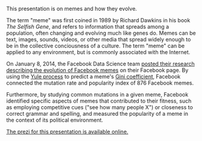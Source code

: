 This presentation is on memes and how they evolve. 

The term "meme" was first coined in 1989 by Richard Dawkins in his book _The Selfish Gene_, and refers to information that spreads among a population, often changing and evolving much like genes do. Memes can be text, images, sounds, videos, or other media that spread widely enough to be in the collective conciousness of a culture. The term "meme" can be applied to any environment, but is commonly associated with the Internet.

On January 8, 2014, the Facebook Data Science team [posted their research describing the evolution of Facebook memes](https://www.facebook.com/notes/facebook-data-science/the-evolution-of-memes-on-facebook/10151988334203859?notif_t=notify_me) on their Facebook page. By using the [Yule process](http://math.uchicago.edu/~shmuel/Network-course-readings/Yule.pdf) to predict a meme's [Gini coefficient](http://link.springer.com/article/10.1007%2Fs10888-011-9188-x#page-1), Facebook connected the mutation rate and popularity index of 876 Facebook memes. 

Furthermore, by studying common mutations in a given meme, Facebook identified specific aspects of memes that contributed to their fitness, such as employing competitive cues ("see how many people X") or closeness to correct grammar and spelling, and measured the popularity of a meme in the context of its political environment.

[The prezi for this presentation is available online.](http://prezi.com/oelouufxkvzf/?utm_campaign=share&utm_medium=copy)
